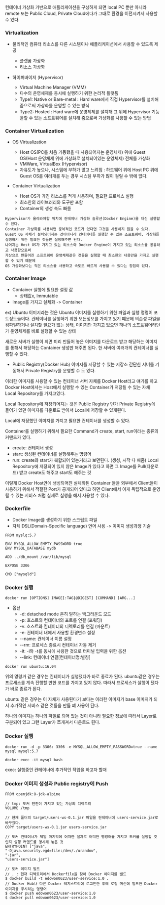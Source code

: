 컨테이너 가상화 기반으로 애플리케이션을 구성하게 되면 local PC 뿐만 아니라 remote 또는 Public Cloud, Private Cloud에다가
그대로 환경을 이전시켜서 사용할 수 있다.

### Virtualization

- 물리적인 컴퓨터 리소스를 다른 시스템이나 애플리케이션에서 사용할 수 있도록 제공

  - 플랫폼 가상화
  - 리소스 가상화

- 하이퍼바이저 (Hypervisor)
  - Virtual Machine Manager (VMM)
  - 다수의 운영체제를 동시에 실행하기 위한 논리적 플랫폼
  - Type1: Native or Bare-metal
    : Hard ware에서 직접 Hypervisor를 설치해 줌으로써 가상화를 운영할 수 있는 방식
  - Type2: Hosted
    : Hard ware에 운영체제를 설치해 그 위에 Hypervisor 기능을할 수 있는 소프트웨어를 설치해 줌으로써 가상화를 사용할 수 있는 방법

### Container Virtualization

- OS Virtualization

  - Host OS(PC를 처음 기동했을 때 사용되어지는 운영체제) 위에 Guest OS(Host 운영체제 위에 가상화로 설치되어있는 운영체제) 전체를 가상화
  - VMWare, VirtualBox (Hypervisor)
  - 자유도가 높으나, 시스템에 부하가 많고 느려짐
    : 하드웨어 위에 Host PC 위에 Guest OS를 여러개를 두는 경우 시스템 부하가 많이 걸릴 수 밖에 없다.

- Container Virtualization
  - Host OS가 가진 리소스를 적게 사용하며, 필요한 프로세스 실행
  - 최소한의 라이브러리와 도구만 포함
  - Container의 생성 속도 빠름

```
Hypervisor가 올라와야할 위치에 컨테이너 가상화 솔루션(Docker Engine)을 대신 실행할 수 있다.
Container 가상화를 사용하면 중복적인 코드가 있다면 그것을 사용하지 않을 수 있다.
Guest OS 자체가 설치되어지는 것이아니라 컨테이너를 실행할 수 있는 소프트웨어, 가상화를 실행하기 위한 필요한 것들만 실행해주면 된다.
나머지는 Host OS가 가지고 있는 리소스와 Docker Engine이 가지고 있는 리소스를 공유하고 사용함으로써
가상으로 만들어진 소프트웨어 운영체제같은 것들을 실행할 때 최소한의 내용만을 가지고 실행할 수 있기 떄문에
OS 가상화보다는 적은 리소스를 사용하고 속도도 빠르게 사용할 수 있다는 장점이 있다.
```

### Container Image

- Container 실행에 필요한 설정 값
  - 상태값x, Immutable
- Image를 가지고 실체화 -> Container

ex) Ubuntu 이미지라는 것은 Ubuntu 이미지를 실행하기 위한 파일과 실행 명령어 포트정도들이다. 컨테이너를 실행하기 위한 모든정보를 가지고 있기 떄문에
의존성 파일을 컴파일하거나 설치할 필요가 없는 상태, 이미지만 가지고 있으면 하나의 소프트웨어라던가 운영체제를 바로 실행할 수 있는 상태

새로운 서버가 실행이 되면 미리 만들어 놓은 이미지를 다운로드 받고 해당하는 이미지를 통해서 해당하는 Container 생성만 해주면 된다.
한 서버에 여러개의 컨테이너를 실행할 수 있다.

- Public Registry(Docker Hub)
  이미지를 저장할 수 있는 저장소
  간단한 서버를 기동해서 Private Registry를 운영할 수 도 있다.

이러한 이미지를 사용할 수 있는 컨테이너 서버 자체를 Docker Host라고 얘기를 하고
Docker Host에서는 Host에서 실행할 수 있는 Container가 저장될 수 있는 자체 Local Repository를 가지고있다.

Local Repository에 저장되어지는 것은 Public Registry 던가 Private Registry에 들어가 있던 이미지를 다운로드 받아서
Local에 저장할 수 있게된다.

Local에 저장했던 이미지를 가지고 필요한 컨테이너를 생성할 수 있다.

Container를 실행하기 위해서 필요한 Command가 create, start, run이라는 종류의 커맨드가 있다.

- create: 컨테이너 생성
- start: 생성된 컨테이너를 실행해주는 명령어
- run: create와 start가 복합되어 있는거라고 보면된다. (생성, 시작 다 해줌)
  Local Repository에 저장되어 있지 않은 Image가 있다고 하면 그 Image를 Pull(다운로드) 받고 create도 해주고 start도 해주는 것

이렇게 Docker Host안에 생성되어진 실체화된 Container 들을 외부에서 Client들이 사용하기 위해서 적절한 Port가 공개되어 있다고 하면
Client에서 이게 독립적으로 운영될 수 있는 서비스 처럼 실제로 실행을 해서 사용할 수 있다.

### Dockerfile

- Docker Image를 생성하기 위한 스크립트 파일
- 자체 DSL(Domain-Specific language) 언어 사용 -> 이미지 생성과정 기술

```dsl
FROM myslq:5.7

ENV MYSQL_ALLOW_EMPTY_PASSWORD true
ENV MYSQL_DATABASE mydb

ADD ../db_mount /var/lib/mysql

EXPOSE 3306

CMD ["mysqld"]
```

### Docker 실행

```
docker run [OPTIONS] IMAGE[:TAG|@DIGEST] [COMMAND] [ARG...]
```

- 옵션
  - -d: detached mode 흔히 말하는 백그라운드 모드
  - -p: 호스트와 컨테이너의 포트를 연결 (포워딩)
  - -v: 호스트와 컨테이너의 디렉토리를 연결 (마운트)
  - -e: 컨테이너 내에서 사용할 환경변수 설정
  - --name: 컨테이너 이름 설정
  - --rm: 프로세스 종료시 컨테이너 자동 제거
  - -it: -i와 -t를 동시에 사용한 것으로 터미널 입력을 위한 옵션
  - --link: 컨테이너 연결[컨테이너명:별칭]

```
docker run ubuntu:16.04
```

위의 명령거 같은 경우는 컨테이너가 실행됐다가 바로 종료가 된다.
ubuntu같은 경우는 프로세스를 계속 진행할 만한 코드를 가지고 있지 않다.
따라서 프로세스가 실행이 됐다가 바로 종료가 된다.

ubuntu 같은 경우는 이 자체가 사용된다기 보다는 이러한 이미지가 base 이미지가 되서
추가적인 서비스 같은 것들을 만들 떄 사용이 된다.

하나의 이미지는 하나의 파일로 되어 있는 것이 아니라 필요한 정보에 따라서
Layer로 구분되어 있고 그런 Layer가 쪼개져서 다운로드 된다.

### Docker 실행

```
docker run -d -p 3306: 3306 -e MYSQL_ALLOW_EMPTY_PASSWORD=true --name mysql mysql:5.7
```

```
docker exec -it mysql bash
```

exec: 실행중인 컨테이너에 추가적인 작업을 하고자 할때

### Docker 이미지 생성과 Public registry에 Push

```
FROM openjdk:8-jdk-alpine

// tmp: 도커 엔진이 가지고 있는 가상의 디렉토리
VOLUME /tmp

// 현재 폴더의 target/users-ws-0.1.jar 파일을 컨테이너에 users-service.jar로 바꾸겠다.
COPY target/users-ws-0.1.jar users-service.jar

// 도커 컨테이너가 제일 마지막에 어떠한 절차로 어떠한 명령어를 가지고 도커를 실행할 것인지 실행 커맨드를 명시해 놓은 것
ENTRYPOINT ["java",
"-Djava.security.egd=file:/dev/./urandow",
"-jar",
"users-service.jar"]
```

```
// 도커 이미지 빌드
// . : 현재 디렉토리에서 Dockerfile을 찾아 Docker 이미지를 빌드
$ docker build -t edowon0623/user-service:1.0 .
// Docker Hub나 다른 Docker 레지스트리에 로그인한 후에 로컬 머신에 빌드한 Docker 이미지를 푸시하는 명령어
$ docker push edowon0623/user-service:1.0
$ docker pull edowon0623/user-service:1.0
```
